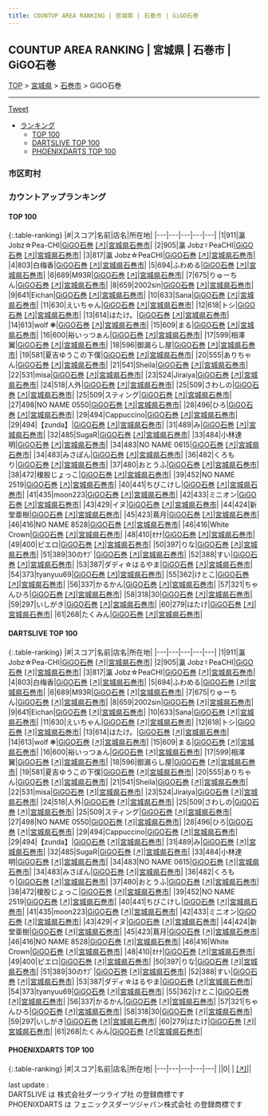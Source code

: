 ```yaml
---
title: COUNTUP AREA RANKING | 宮城県 | 石巻市 | GiGO石巻
---
```

## COUNTUP AREA RANKING | 宮城県 | 石巻市 | GiGO石巻

[TOP](/darts/rank/) > [宮城県](/darts/rank/宮城県/) > [石巻市](/darts/rank/宮城県/石巻市/) > GiGO石巻

___

<a href="https://twitter.com/share?ref_src=twsrc%5Etfw" data-text="COUNTUP AREA RANKING | 宮城県石巻市GiGO石巻" class="twitter-share-button" data-hashtags="DARTSLIVE,PHOENIXDARTS,darts,ダーツ" data-show-count="false">Tweet</a>

* [ランキング](#カウントアップランキング)
    * [TOP 100](#top-100)
    * [DARTSLIVE TOP 100](#dartslive-top-100)
    * [PHOENIXDARTS TOP 100](#phoenixdarts-top-100)

### 市区町村

<ul>

</ul>

### カウントアップランキング

#### TOP 100



{:.table-ranking}
|#|スコア|名前|店名|所在地|
|---|---|---|---|---|
|1|911|<span class="rank-name-dl">瀛 Jobz☆Pea-CHI</span>|<a href="/darts/rank/shops/a579cb6332195a660d9b047a20a7ba1e.html">GiGO石巻</a> <a href="https://search.dartslive.com/jp/shop/a579cb6332195a660d9b047a20a7ba1e">[↗]</a>|<a href="/darts/rank/宮城県/石巻市">宮城県石巻市</a>|
|2|905|<span class="rank-name-dl">瀛 Jobz☿PeaCHI</span>|<a href="/darts/rank/shops/a579cb6332195a660d9b047a20a7ba1e.html">GiGO石巻</a> <a href="https://search.dartslive.com/jp/shop/a579cb6332195a660d9b047a20a7ba1e">[↗]</a>|<a href="/darts/rank/宮城県/石巻市">宮城県石巻市</a>|
|3|817|<span class="rank-name-dl">瀛 Jobz☆PeaCHI</span>|<a href="/darts/rank/shops/a579cb6332195a660d9b047a20a7ba1e.html">GiGO石巻</a> <a href="https://search.dartslive.com/jp/shop/a579cb6332195a660d9b047a20a7ba1e">[↗]</a>|<a href="/darts/rank/宮城県/石巻市">宮城県石巻市</a>|
|4|803|<span class="rank-name-dl">白梅香</span>|<a href="/darts/rank/shops/a579cb6332195a660d9b047a20a7ba1e.html">GiGO石巻</a> <a href="https://search.dartslive.com/jp/shop/a579cb6332195a660d9b047a20a7ba1e">[↗]</a>|<a href="/darts/rank/宮城県/石巻市">宮城県石巻市</a>|
|5|694|<span class="rank-name-dl">ふわめる</span>|<a href="/darts/rank/shops/a579cb6332195a660d9b047a20a7ba1e.html">GiGO石巻</a> <a href="https://search.dartslive.com/jp/shop/a579cb6332195a660d9b047a20a7ba1e">[↗]</a>|<a href="/darts/rank/宮城県/石巻市">宮城県石巻市</a>|
|6|689|<span class="rank-name-dl">M93R</span>|<a href="/darts/rank/shops/a579cb6332195a660d9b047a20a7ba1e.html">GiGO石巻</a> <a href="https://search.dartslive.com/jp/shop/a579cb6332195a660d9b047a20a7ba1e">[↗]</a>|<a href="/darts/rank/宮城県/石巻市">宮城県石巻市</a>|
|7|675|<span class="rank-name-dl">りゅーちん</span>|<a href="/darts/rank/shops/a579cb6332195a660d9b047a20a7ba1e.html">GiGO石巻</a> <a href="https://search.dartslive.com/jp/shop/a579cb6332195a660d9b047a20a7ba1e">[↗]</a>|<a href="/darts/rank/宮城県/石巻市">宮城県石巻市</a>|
|8|659|<span class="rank-name-dl">2002sin</span>|<a href="/darts/rank/shops/a579cb6332195a660d9b047a20a7ba1e.html">GiGO石巻</a> <a href="https://search.dartslive.com/jp/shop/a579cb6332195a660d9b047a20a7ba1e">[↗]</a>|<a href="/darts/rank/宮城県/石巻市">宮城県石巻市</a>|
|9|641|<span class="rank-name-dl">Eichan</span>|<a href="/darts/rank/shops/a579cb6332195a660d9b047a20a7ba1e.html">GiGO石巻</a> <a href="https://search.dartslive.com/jp/shop/a579cb6332195a660d9b047a20a7ba1e">[↗]</a>|<a href="/darts/rank/宮城県/石巻市">宮城県石巻市</a>|
|10|633|<span class="rank-name-dl">Sana</span>|<a href="/darts/rank/shops/a579cb6332195a660d9b047a20a7ba1e.html">GiGO石巻</a> <a href="https://search.dartslive.com/jp/shop/a579cb6332195a660d9b047a20a7ba1e">[↗]</a>|<a href="/darts/rank/宮城県/石巻市">宮城県石巻市</a>|
|11|630|<span class="rank-name-dl">えいちゃん</span>|<a href="/darts/rank/shops/a579cb6332195a660d9b047a20a7ba1e.html">GiGO石巻</a> <a href="https://search.dartslive.com/jp/shop/a579cb6332195a660d9b047a20a7ba1e">[↗]</a>|<a href="/darts/rank/宮城県/石巻市">宮城県石巻市</a>|
|12|618|<span class="rank-name-dl">トシ</span>|<a href="/darts/rank/shops/a579cb6332195a660d9b047a20a7ba1e.html">GiGO石巻</a> <a href="https://search.dartslive.com/jp/shop/a579cb6332195a660d9b047a20a7ba1e">[↗]</a>|<a href="/darts/rank/宮城県/石巻市">宮城県石巻市</a>|
|13|614|<span class="rank-name-dl">はたけ。</span>|<a href="/darts/rank/shops/a579cb6332195a660d9b047a20a7ba1e.html">GiGO石巻</a> <a href="https://search.dartslive.com/jp/shop/a579cb6332195a660d9b047a20a7ba1e">[↗]</a>|<a href="/darts/rank/宮城県/石巻市">宮城県石巻市</a>|
|14|613|<span class="rank-name-dl">wolf ❃</span>|<a href="/darts/rank/shops/a579cb6332195a660d9b047a20a7ba1e.html">GiGO石巻</a> <a href="https://search.dartslive.com/jp/shop/a579cb6332195a660d9b047a20a7ba1e">[↗]</a>|<a href="/darts/rank/宮城県/石巻市">宮城県石巻市</a>|
|15|609|<span class="rank-name-dl">まる</span>|<a href="/darts/rank/shops/a579cb6332195a660d9b047a20a7ba1e.html">GiGO石巻</a> <a href="https://search.dartslive.com/jp/shop/a579cb6332195a660d9b047a20a7ba1e">[↗]</a>|<a href="/darts/rank/宮城県/石巻市">宮城県石巻市</a>|
|16|600|<span class="rank-name-dl">裕いっつぁん</span>|<a href="/darts/rank/shops/a579cb6332195a660d9b047a20a7ba1e.html">GiGO石巻</a> <a href="https://search.dartslive.com/jp/shop/a579cb6332195a660d9b047a20a7ba1e">[↗]</a>|<a href="/darts/rank/宮城県/石巻市">宮城県石巻市</a>|
|17|599|<span class="rank-name-dl">相澤 翼</span>|<a href="/darts/rank/shops/a579cb6332195a660d9b047a20a7ba1e.html">GiGO石巻</a> <a href="https://search.dartslive.com/jp/shop/a579cb6332195a660d9b047a20a7ba1e">[↗]</a>|<a href="/darts/rank/宮城県/石巻市">宮城県石巻市</a>|
|18|596|<span class="rank-name-dl">御漏らし屋</span>|<a href="/darts/rank/shops/a579cb6332195a660d9b047a20a7ba1e.html">GiGO石巻</a> <a href="https://search.dartslive.com/jp/shop/a579cb6332195a660d9b047a20a7ba1e">[↗]</a>|<a href="/darts/rank/宮城県/石巻市">宮城県石巻市</a>|
|19|581|<span class="rank-name-dl">夏吉ゆうこの下僕</span>|<a href="/darts/rank/shops/a579cb6332195a660d9b047a20a7ba1e.html">GiGO石巻</a> <a href="https://search.dartslive.com/jp/shop/a579cb6332195a660d9b047a20a7ba1e">[↗]</a>|<a href="/darts/rank/宮城県/石巻市">宮城県石巻市</a>|
|20|555|<span class="rank-name-dl">ありちゃん</span>|<a href="/darts/rank/shops/a579cb6332195a660d9b047a20a7ba1e.html">GiGO石巻</a> <a href="https://search.dartslive.com/jp/shop/a579cb6332195a660d9b047a20a7ba1e">[↗]</a>|<a href="/darts/rank/宮城県/石巻市">宮城県石巻市</a>|
|21|541|<span class="rank-name-dl">Sheila</span>|<a href="/darts/rank/shops/a579cb6332195a660d9b047a20a7ba1e.html">GiGO石巻</a> <a href="https://search.dartslive.com/jp/shop/a579cb6332195a660d9b047a20a7ba1e">[↗]</a>|<a href="/darts/rank/宮城県/石巻市">宮城県石巻市</a>|
|22|531|<span class="rank-name-dl">misa</span>|<a href="/darts/rank/shops/a579cb6332195a660d9b047a20a7ba1e.html">GiGO石巻</a> <a href="https://search.dartslive.com/jp/shop/a579cb6332195a660d9b047a20a7ba1e">[↗]</a>|<a href="/darts/rank/宮城県/石巻市">宮城県石巻市</a>|
|23|524|<span class="rank-name-dl">Jiraiya</span>|<a href="/darts/rank/shops/a579cb6332195a660d9b047a20a7ba1e.html">GiGO石巻</a> <a href="https://search.dartslive.com/jp/shop/a579cb6332195a660d9b047a20a7ba1e">[↗]</a>|<a href="/darts/rank/宮城県/石巻市">宮城県石巻市</a>|
|24|518|<span class="rank-name-dl">人外</span>|<a href="/darts/rank/shops/a579cb6332195a660d9b047a20a7ba1e.html">GiGO石巻</a> <a href="https://search.dartslive.com/jp/shop/a579cb6332195a660d9b047a20a7ba1e">[↗]</a>|<a href="/darts/rank/宮城県/石巻市">宮城県石巻市</a>|
|25|509|<span class="rank-name-dl">さわしの</span>|<a href="/darts/rank/shops/a579cb6332195a660d9b047a20a7ba1e.html">GiGO石巻</a> <a href="https://search.dartslive.com/jp/shop/a579cb6332195a660d9b047a20a7ba1e">[↗]</a>|<a href="/darts/rank/宮城県/石巻市">宮城県石巻市</a>|
|25|509|<span class="rank-name-dl">スティング</span>|<a href="/darts/rank/shops/a579cb6332195a660d9b047a20a7ba1e.html">GiGO石巻</a> <a href="https://search.dartslive.com/jp/shop/a579cb6332195a660d9b047a20a7ba1e">[↗]</a>|<a href="/darts/rank/宮城県/石巻市">宮城県石巻市</a>|
|27|498|<span class="rank-name-dl">NO NAME 0550</span>|<a href="/darts/rank/shops/a579cb6332195a660d9b047a20a7ba1e.html">GiGO石巻</a> <a href="https://search.dartslive.com/jp/shop/a579cb6332195a660d9b047a20a7ba1e">[↗]</a>|<a href="/darts/rank/宮城県/石巻市">宮城県石巻市</a>|
|28|496|<span class="rank-name-dl">ひろ</span>|<a href="/darts/rank/shops/a579cb6332195a660d9b047a20a7ba1e.html">GiGO石巻</a> <a href="https://search.dartslive.com/jp/shop/a579cb6332195a660d9b047a20a7ba1e">[↗]</a>|<a href="/darts/rank/宮城県/石巻市">宮城県石巻市</a>|
|29|494|<span class="rank-name-dl">Cappuccino</span>|<a href="/darts/rank/shops/a579cb6332195a660d9b047a20a7ba1e.html">GiGO石巻</a> <a href="https://search.dartslive.com/jp/shop/a579cb6332195a660d9b047a20a7ba1e">[↗]</a>|<a href="/darts/rank/宮城県/石巻市">宮城県石巻市</a>|
|29|494|<span class="rank-name-dl">【zunda】</span>|<a href="/darts/rank/shops/a579cb6332195a660d9b047a20a7ba1e.html">GiGO石巻</a> <a href="https://search.dartslive.com/jp/shop/a579cb6332195a660d9b047a20a7ba1e">[↗]</a>|<a href="/darts/rank/宮城県/石巻市">宮城県石巻市</a>|
|31|489|<span class="rank-name-dl">み</span>|<a href="/darts/rank/shops/a579cb6332195a660d9b047a20a7ba1e.html">GiGO石巻</a> <a href="https://search.dartslive.com/jp/shop/a579cb6332195a660d9b047a20a7ba1e">[↗]</a>|<a href="/darts/rank/宮城県/石巻市">宮城県石巻市</a>|
|32|485|<span class="rank-name-dl">SugaR</span>|<a href="/darts/rank/shops/a579cb6332195a660d9b047a20a7ba1e.html">GiGO石巻</a> <a href="https://search.dartslive.com/jp/shop/a579cb6332195a660d9b047a20a7ba1e">[↗]</a>|<a href="/darts/rank/宮城県/石巻市">宮城県石巻市</a>|
|33|484|<span class="rank-name-dl">小林達明</span>|<a href="/darts/rank/shops/a579cb6332195a660d9b047a20a7ba1e.html">GiGO石巻</a> <a href="https://search.dartslive.com/jp/shop/a579cb6332195a660d9b047a20a7ba1e">[↗]</a>|<a href="/darts/rank/宮城県/石巻市">宮城県石巻市</a>|
|34|483|<span class="rank-name-dl">NO NAME 0615</span>|<a href="/darts/rank/shops/a579cb6332195a660d9b047a20a7ba1e.html">GiGO石巻</a> <a href="https://search.dartslive.com/jp/shop/a579cb6332195a660d9b047a20a7ba1e">[↗]</a>|<a href="/darts/rank/宮城県/石巻市">宮城県石巻市</a>|
|34|483|<span class="rank-name-dl">みさぽん</span>|<a href="/darts/rank/shops/a579cb6332195a660d9b047a20a7ba1e.html">GiGO石巻</a> <a href="https://search.dartslive.com/jp/shop/a579cb6332195a660d9b047a20a7ba1e">[↗]</a>|<a href="/darts/rank/宮城県/石巻市">宮城県石巻市</a>|
|36|482|<span class="rank-name-dl">くろもり</span>|<a href="/darts/rank/shops/a579cb6332195a660d9b047a20a7ba1e.html">GiGO石巻</a> <a href="https://search.dartslive.com/jp/shop/a579cb6332195a660d9b047a20a7ba1e">[↗]</a>|<a href="/darts/rank/宮城県/石巻市">宮城県石巻市</a>|
|37|480|<span class="rank-name-dl">おとうふ</span>|<a href="/darts/rank/shops/a579cb6332195a660d9b047a20a7ba1e.html">GiGO石巻</a> <a href="https://search.dartslive.com/jp/shop/a579cb6332195a660d9b047a20a7ba1e">[↗]</a>|<a href="/darts/rank/宮城県/石巻市">宮城県石巻市</a>|
|38|472|<span class="rank-name-dl">榎股じょっこ</span>|<a href="/darts/rank/shops/a579cb6332195a660d9b047a20a7ba1e.html">GiGO石巻</a> <a href="https://search.dartslive.com/jp/shop/a579cb6332195a660d9b047a20a7ba1e">[↗]</a>|<a href="/darts/rank/宮城県/石巻市">宮城県石巻市</a>|
|39|452|<span class="rank-name-dl">NO NAME 2519</span>|<a href="/darts/rank/shops/a579cb6332195a660d9b047a20a7ba1e.html">GiGO石巻</a> <a href="https://search.dartslive.com/jp/shop/a579cb6332195a660d9b047a20a7ba1e">[↗]</a>|<a href="/darts/rank/宮城県/石巻市">宮城県石巻市</a>|
|40|441|<span class="rank-name-dl">ちびこけし</span>|<a href="/darts/rank/shops/a579cb6332195a660d9b047a20a7ba1e.html">GiGO石巻</a> <a href="https://search.dartslive.com/jp/shop/a579cb6332195a660d9b047a20a7ba1e">[↗]</a>|<a href="/darts/rank/宮城県/石巻市">宮城県石巻市</a>|
|41|435|<span class="rank-name-dl">moon223</span>|<a href="/darts/rank/shops/a579cb6332195a660d9b047a20a7ba1e.html">GiGO石巻</a> <a href="https://search.dartslive.com/jp/shop/a579cb6332195a660d9b047a20a7ba1e">[↗]</a>|<a href="/darts/rank/宮城県/石巻市">宮城県石巻市</a>|
|42|433|<span class="rank-name-dl">ミニオン</span>|<a href="/darts/rank/shops/a579cb6332195a660d9b047a20a7ba1e.html">GiGO石巻</a> <a href="https://search.dartslive.com/jp/shop/a579cb6332195a660d9b047a20a7ba1e">[↗]</a>|<a href="/darts/rank/宮城県/石巻市">宮城県石巻市</a>|
|43|429|<span class="rank-name-dl">イヌ</span>|<a href="/darts/rank/shops/a579cb6332195a660d9b047a20a7ba1e.html">GiGO石巻</a> <a href="https://search.dartslive.com/jp/shop/a579cb6332195a660d9b047a20a7ba1e">[↗]</a>|<a href="/darts/rank/宮城県/石巻市">宮城県石巻市</a>|
|44|424|<span class="rank-name-dl">新堂亜樹</span>|<a href="/darts/rank/shops/a579cb6332195a660d9b047a20a7ba1e.html">GiGO石巻</a> <a href="https://search.dartslive.com/jp/shop/a579cb6332195a660d9b047a20a7ba1e">[↗]</a>|<a href="/darts/rank/宮城県/石巻市">宮城県石巻市</a>|
|45|423|<span class="rank-name-dl">蔦月</span>|<a href="/darts/rank/shops/a579cb6332195a660d9b047a20a7ba1e.html">GiGO石巻</a> <a href="https://search.dartslive.com/jp/shop/a579cb6332195a660d9b047a20a7ba1e">[↗]</a>|<a href="/darts/rank/宮城県/石巻市">宮城県石巻市</a>|
|46|416|<span class="rank-name-dl">NO NAME 8528</span>|<a href="/darts/rank/shops/a579cb6332195a660d9b047a20a7ba1e.html">GiGO石巻</a> <a href="https://search.dartslive.com/jp/shop/a579cb6332195a660d9b047a20a7ba1e">[↗]</a>|<a href="/darts/rank/宮城県/石巻市">宮城県石巻市</a>|
|46|416|<span class="rank-name-dl">White Crown</span>|<a href="/darts/rank/shops/a579cb6332195a660d9b047a20a7ba1e.html">GiGO石巻</a> <a href="https://search.dartslive.com/jp/shop/a579cb6332195a660d9b047a20a7ba1e">[↗]</a>|<a href="/darts/rank/宮城県/石巻市">宮城県石巻市</a>|
|48|410|<span class="rank-name-dl">ｵﾅﾅ</span>|<a href="/darts/rank/shops/a579cb6332195a660d9b047a20a7ba1e.html">GiGO石巻</a> <a href="https://search.dartslive.com/jp/shop/a579cb6332195a660d9b047a20a7ba1e">[↗]</a>|<a href="/darts/rank/宮城県/石巻市">宮城県石巻市</a>|
|49|400|<span class="rank-name-dl">ピエロ</span>|<a href="/darts/rank/shops/a579cb6332195a660d9b047a20a7ba1e.html">GiGO石巻</a> <a href="https://search.dartslive.com/jp/shop/a579cb6332195a660d9b047a20a7ba1e">[↗]</a>|<a href="/darts/rank/宮城県/石巻市">宮城県石巻市</a>|
|50|397|<span class="rank-name-dl">りな</span>|<a href="/darts/rank/shops/a579cb6332195a660d9b047a20a7ba1e.html">GiGO石巻</a> <a href="https://search.dartslive.com/jp/shop/a579cb6332195a660d9b047a20a7ba1e">[↗]</a>|<a href="/darts/rank/宮城県/石巻市">宮城県石巻市</a>|
|51|389|<span class="rank-name-dl">30のｻﾌﾞ</span>|<a href="/darts/rank/shops/a579cb6332195a660d9b047a20a7ba1e.html">GiGO石巻</a> <a href="https://search.dartslive.com/jp/shop/a579cb6332195a660d9b047a20a7ba1e">[↗]</a>|<a href="/darts/rank/宮城県/石巻市">宮城県石巻市</a>|
|52|388|<span class="rank-name-dl">すい</span>|<a href="/darts/rank/shops/a579cb6332195a660d9b047a20a7ba1e.html">GiGO石巻</a> <a href="https://search.dartslive.com/jp/shop/a579cb6332195a660d9b047a20a7ba1e">[↗]</a>|<a href="/darts/rank/宮城県/石巻市">宮城県石巻市</a>|
|53|387|<span class="rank-name-dl">ダディ☆はるやま</span>|<a href="/darts/rank/shops/a579cb6332195a660d9b047a20a7ba1e.html">GiGO石巻</a> <a href="https://search.dartslive.com/jp/shop/a579cb6332195a660d9b047a20a7ba1e">[↗]</a>|<a href="/darts/rank/宮城県/石巻市">宮城県石巻市</a>|
|54|373|<span class="rank-name-dl">tyanyuu69</span>|<a href="/darts/rank/shops/a579cb6332195a660d9b047a20a7ba1e.html">GiGO石巻</a> <a href="https://search.dartslive.com/jp/shop/a579cb6332195a660d9b047a20a7ba1e">[↗]</a>|<a href="/darts/rank/宮城県/石巻市">宮城県石巻市</a>|
|55|362|<span class="rank-name-dl">けとこ</span>|<a href="/darts/rank/shops/a579cb6332195a660d9b047a20a7ba1e.html">GiGO石巻</a> <a href="https://search.dartslive.com/jp/shop/a579cb6332195a660d9b047a20a7ba1e">[↗]</a>|<a href="/darts/rank/宮城県/石巻市">宮城県石巻市</a>|
|56|337|<span class="rank-name-dl">かるかん</span>|<a href="/darts/rank/shops/a579cb6332195a660d9b047a20a7ba1e.html">GiGO石巻</a> <a href="https://search.dartslive.com/jp/shop/a579cb6332195a660d9b047a20a7ba1e">[↗]</a>|<a href="/darts/rank/宮城県/石巻市">宮城県石巻市</a>|
|57|321|<span class="rank-name-dl">ちゃんひろ</span>|<a href="/darts/rank/shops/a579cb6332195a660d9b047a20a7ba1e.html">GiGO石巻</a> <a href="https://search.dartslive.com/jp/shop/a579cb6332195a660d9b047a20a7ba1e">[↗]</a>|<a href="/darts/rank/宮城県/石巻市">宮城県石巻市</a>|
|58|318|<span class="rank-name-dl">30</span>|<a href="/darts/rank/shops/a579cb6332195a660d9b047a20a7ba1e.html">GiGO石巻</a> <a href="https://search.dartslive.com/jp/shop/a579cb6332195a660d9b047a20a7ba1e">[↗]</a>|<a href="/darts/rank/宮城県/石巻市">宮城県石巻市</a>|
|59|297|<span class="rank-name-dl">いしがき</span>|<a href="/darts/rank/shops/a579cb6332195a660d9b047a20a7ba1e.html">GiGO石巻</a> <a href="https://search.dartslive.com/jp/shop/a579cb6332195a660d9b047a20a7ba1e">[↗]</a>|<a href="/darts/rank/宮城県/石巻市">宮城県石巻市</a>|
|60|279|<span class="rank-name-dl">はたけ</span>|<a href="/darts/rank/shops/a579cb6332195a660d9b047a20a7ba1e.html">GiGO石巻</a> <a href="https://search.dartslive.com/jp/shop/a579cb6332195a660d9b047a20a7ba1e">[↗]</a>|<a href="/darts/rank/宮城県/石巻市">宮城県石巻市</a>|
|61|268|<span class="rank-name-dl">たくみん</span>|<a href="/darts/rank/shops/a579cb6332195a660d9b047a20a7ba1e.html">GiGO石巻</a> <a href="https://search.dartslive.com/jp/shop/a579cb6332195a660d9b047a20a7ba1e">[↗]</a>|<a href="/darts/rank/宮城県/石巻市">宮城県石巻市</a>|


#### DARTSLIVE TOP 100



{:.table-ranking}
|#|スコア|名前|店名|所在地|
|---|---|---|---|---|
|1|911|<span class="rank-name-dl">瀛 Jobz☆Pea-CHI</span>|<a href="/darts/rank/shops/a579cb6332195a660d9b047a20a7ba1e.html">GiGO石巻</a> <a href="https://search.dartslive.com/jp/shop/a579cb6332195a660d9b047a20a7ba1e">[↗]</a>|<a href="/darts/rank/宮城県/石巻市">宮城県石巻市</a>|
|2|905|<span class="rank-name-dl">瀛 Jobz☿PeaCHI</span>|<a href="/darts/rank/shops/a579cb6332195a660d9b047a20a7ba1e.html">GiGO石巻</a> <a href="https://search.dartslive.com/jp/shop/a579cb6332195a660d9b047a20a7ba1e">[↗]</a>|<a href="/darts/rank/宮城県/石巻市">宮城県石巻市</a>|
|3|817|<span class="rank-name-dl">瀛 Jobz☆PeaCHI</span>|<a href="/darts/rank/shops/a579cb6332195a660d9b047a20a7ba1e.html">GiGO石巻</a> <a href="https://search.dartslive.com/jp/shop/a579cb6332195a660d9b047a20a7ba1e">[↗]</a>|<a href="/darts/rank/宮城県/石巻市">宮城県石巻市</a>|
|4|803|<span class="rank-name-dl">白梅香</span>|<a href="/darts/rank/shops/a579cb6332195a660d9b047a20a7ba1e.html">GiGO石巻</a> <a href="https://search.dartslive.com/jp/shop/a579cb6332195a660d9b047a20a7ba1e">[↗]</a>|<a href="/darts/rank/宮城県/石巻市">宮城県石巻市</a>|
|5|694|<span class="rank-name-dl">ふわめる</span>|<a href="/darts/rank/shops/a579cb6332195a660d9b047a20a7ba1e.html">GiGO石巻</a> <a href="https://search.dartslive.com/jp/shop/a579cb6332195a660d9b047a20a7ba1e">[↗]</a>|<a href="/darts/rank/宮城県/石巻市">宮城県石巻市</a>|
|6|689|<span class="rank-name-dl">M93R</span>|<a href="/darts/rank/shops/a579cb6332195a660d9b047a20a7ba1e.html">GiGO石巻</a> <a href="https://search.dartslive.com/jp/shop/a579cb6332195a660d9b047a20a7ba1e">[↗]</a>|<a href="/darts/rank/宮城県/石巻市">宮城県石巻市</a>|
|7|675|<span class="rank-name-dl">りゅーちん</span>|<a href="/darts/rank/shops/a579cb6332195a660d9b047a20a7ba1e.html">GiGO石巻</a> <a href="https://search.dartslive.com/jp/shop/a579cb6332195a660d9b047a20a7ba1e">[↗]</a>|<a href="/darts/rank/宮城県/石巻市">宮城県石巻市</a>|
|8|659|<span class="rank-name-dl">2002sin</span>|<a href="/darts/rank/shops/a579cb6332195a660d9b047a20a7ba1e.html">GiGO石巻</a> <a href="https://search.dartslive.com/jp/shop/a579cb6332195a660d9b047a20a7ba1e">[↗]</a>|<a href="/darts/rank/宮城県/石巻市">宮城県石巻市</a>|
|9|641|<span class="rank-name-dl">Eichan</span>|<a href="/darts/rank/shops/a579cb6332195a660d9b047a20a7ba1e.html">GiGO石巻</a> <a href="https://search.dartslive.com/jp/shop/a579cb6332195a660d9b047a20a7ba1e">[↗]</a>|<a href="/darts/rank/宮城県/石巻市">宮城県石巻市</a>|
|10|633|<span class="rank-name-dl">Sana</span>|<a href="/darts/rank/shops/a579cb6332195a660d9b047a20a7ba1e.html">GiGO石巻</a> <a href="https://search.dartslive.com/jp/shop/a579cb6332195a660d9b047a20a7ba1e">[↗]</a>|<a href="/darts/rank/宮城県/石巻市">宮城県石巻市</a>|
|11|630|<span class="rank-name-dl">えいちゃん</span>|<a href="/darts/rank/shops/a579cb6332195a660d9b047a20a7ba1e.html">GiGO石巻</a> <a href="https://search.dartslive.com/jp/shop/a579cb6332195a660d9b047a20a7ba1e">[↗]</a>|<a href="/darts/rank/宮城県/石巻市">宮城県石巻市</a>|
|12|618|<span class="rank-name-dl">トシ</span>|<a href="/darts/rank/shops/a579cb6332195a660d9b047a20a7ba1e.html">GiGO石巻</a> <a href="https://search.dartslive.com/jp/shop/a579cb6332195a660d9b047a20a7ba1e">[↗]</a>|<a href="/darts/rank/宮城県/石巻市">宮城県石巻市</a>|
|13|614|<span class="rank-name-dl">はたけ。</span>|<a href="/darts/rank/shops/a579cb6332195a660d9b047a20a7ba1e.html">GiGO石巻</a> <a href="https://search.dartslive.com/jp/shop/a579cb6332195a660d9b047a20a7ba1e">[↗]</a>|<a href="/darts/rank/宮城県/石巻市">宮城県石巻市</a>|
|14|613|<span class="rank-name-dl">wolf ❃</span>|<a href="/darts/rank/shops/a579cb6332195a660d9b047a20a7ba1e.html">GiGO石巻</a> <a href="https://search.dartslive.com/jp/shop/a579cb6332195a660d9b047a20a7ba1e">[↗]</a>|<a href="/darts/rank/宮城県/石巻市">宮城県石巻市</a>|
|15|609|<span class="rank-name-dl">まる</span>|<a href="/darts/rank/shops/a579cb6332195a660d9b047a20a7ba1e.html">GiGO石巻</a> <a href="https://search.dartslive.com/jp/shop/a579cb6332195a660d9b047a20a7ba1e">[↗]</a>|<a href="/darts/rank/宮城県/石巻市">宮城県石巻市</a>|
|16|600|<span class="rank-name-dl">裕いっつぁん</span>|<a href="/darts/rank/shops/a579cb6332195a660d9b047a20a7ba1e.html">GiGO石巻</a> <a href="https://search.dartslive.com/jp/shop/a579cb6332195a660d9b047a20a7ba1e">[↗]</a>|<a href="/darts/rank/宮城県/石巻市">宮城県石巻市</a>|
|17|599|<span class="rank-name-dl">相澤 翼</span>|<a href="/darts/rank/shops/a579cb6332195a660d9b047a20a7ba1e.html">GiGO石巻</a> <a href="https://search.dartslive.com/jp/shop/a579cb6332195a660d9b047a20a7ba1e">[↗]</a>|<a href="/darts/rank/宮城県/石巻市">宮城県石巻市</a>|
|18|596|<span class="rank-name-dl">御漏らし屋</span>|<a href="/darts/rank/shops/a579cb6332195a660d9b047a20a7ba1e.html">GiGO石巻</a> <a href="https://search.dartslive.com/jp/shop/a579cb6332195a660d9b047a20a7ba1e">[↗]</a>|<a href="/darts/rank/宮城県/石巻市">宮城県石巻市</a>|
|19|581|<span class="rank-name-dl">夏吉ゆうこの下僕</span>|<a href="/darts/rank/shops/a579cb6332195a660d9b047a20a7ba1e.html">GiGO石巻</a> <a href="https://search.dartslive.com/jp/shop/a579cb6332195a660d9b047a20a7ba1e">[↗]</a>|<a href="/darts/rank/宮城県/石巻市">宮城県石巻市</a>|
|20|555|<span class="rank-name-dl">ありちゃん</span>|<a href="/darts/rank/shops/a579cb6332195a660d9b047a20a7ba1e.html">GiGO石巻</a> <a href="https://search.dartslive.com/jp/shop/a579cb6332195a660d9b047a20a7ba1e">[↗]</a>|<a href="/darts/rank/宮城県/石巻市">宮城県石巻市</a>|
|21|541|<span class="rank-name-dl">Sheila</span>|<a href="/darts/rank/shops/a579cb6332195a660d9b047a20a7ba1e.html">GiGO石巻</a> <a href="https://search.dartslive.com/jp/shop/a579cb6332195a660d9b047a20a7ba1e">[↗]</a>|<a href="/darts/rank/宮城県/石巻市">宮城県石巻市</a>|
|22|531|<span class="rank-name-dl">misa</span>|<a href="/darts/rank/shops/a579cb6332195a660d9b047a20a7ba1e.html">GiGO石巻</a> <a href="https://search.dartslive.com/jp/shop/a579cb6332195a660d9b047a20a7ba1e">[↗]</a>|<a href="/darts/rank/宮城県/石巻市">宮城県石巻市</a>|
|23|524|<span class="rank-name-dl">Jiraiya</span>|<a href="/darts/rank/shops/a579cb6332195a660d9b047a20a7ba1e.html">GiGO石巻</a> <a href="https://search.dartslive.com/jp/shop/a579cb6332195a660d9b047a20a7ba1e">[↗]</a>|<a href="/darts/rank/宮城県/石巻市">宮城県石巻市</a>|
|24|518|<span class="rank-name-dl">人外</span>|<a href="/darts/rank/shops/a579cb6332195a660d9b047a20a7ba1e.html">GiGO石巻</a> <a href="https://search.dartslive.com/jp/shop/a579cb6332195a660d9b047a20a7ba1e">[↗]</a>|<a href="/darts/rank/宮城県/石巻市">宮城県石巻市</a>|
|25|509|<span class="rank-name-dl">さわしの</span>|<a href="/darts/rank/shops/a579cb6332195a660d9b047a20a7ba1e.html">GiGO石巻</a> <a href="https://search.dartslive.com/jp/shop/a579cb6332195a660d9b047a20a7ba1e">[↗]</a>|<a href="/darts/rank/宮城県/石巻市">宮城県石巻市</a>|
|25|509|<span class="rank-name-dl">スティング</span>|<a href="/darts/rank/shops/a579cb6332195a660d9b047a20a7ba1e.html">GiGO石巻</a> <a href="https://search.dartslive.com/jp/shop/a579cb6332195a660d9b047a20a7ba1e">[↗]</a>|<a href="/darts/rank/宮城県/石巻市">宮城県石巻市</a>|
|27|498|<span class="rank-name-dl">NO NAME 0550</span>|<a href="/darts/rank/shops/a579cb6332195a660d9b047a20a7ba1e.html">GiGO石巻</a> <a href="https://search.dartslive.com/jp/shop/a579cb6332195a660d9b047a20a7ba1e">[↗]</a>|<a href="/darts/rank/宮城県/石巻市">宮城県石巻市</a>|
|28|496|<span class="rank-name-dl">ひろ</span>|<a href="/darts/rank/shops/a579cb6332195a660d9b047a20a7ba1e.html">GiGO石巻</a> <a href="https://search.dartslive.com/jp/shop/a579cb6332195a660d9b047a20a7ba1e">[↗]</a>|<a href="/darts/rank/宮城県/石巻市">宮城県石巻市</a>|
|29|494|<span class="rank-name-dl">Cappuccino</span>|<a href="/darts/rank/shops/a579cb6332195a660d9b047a20a7ba1e.html">GiGO石巻</a> <a href="https://search.dartslive.com/jp/shop/a579cb6332195a660d9b047a20a7ba1e">[↗]</a>|<a href="/darts/rank/宮城県/石巻市">宮城県石巻市</a>|
|29|494|<span class="rank-name-dl">【zunda】</span>|<a href="/darts/rank/shops/a579cb6332195a660d9b047a20a7ba1e.html">GiGO石巻</a> <a href="https://search.dartslive.com/jp/shop/a579cb6332195a660d9b047a20a7ba1e">[↗]</a>|<a href="/darts/rank/宮城県/石巻市">宮城県石巻市</a>|
|31|489|<span class="rank-name-dl">み</span>|<a href="/darts/rank/shops/a579cb6332195a660d9b047a20a7ba1e.html">GiGO石巻</a> <a href="https://search.dartslive.com/jp/shop/a579cb6332195a660d9b047a20a7ba1e">[↗]</a>|<a href="/darts/rank/宮城県/石巻市">宮城県石巻市</a>|
|32|485|<span class="rank-name-dl">SugaR</span>|<a href="/darts/rank/shops/a579cb6332195a660d9b047a20a7ba1e.html">GiGO石巻</a> <a href="https://search.dartslive.com/jp/shop/a579cb6332195a660d9b047a20a7ba1e">[↗]</a>|<a href="/darts/rank/宮城県/石巻市">宮城県石巻市</a>|
|33|484|<span class="rank-name-dl">小林達明</span>|<a href="/darts/rank/shops/a579cb6332195a660d9b047a20a7ba1e.html">GiGO石巻</a> <a href="https://search.dartslive.com/jp/shop/a579cb6332195a660d9b047a20a7ba1e">[↗]</a>|<a href="/darts/rank/宮城県/石巻市">宮城県石巻市</a>|
|34|483|<span class="rank-name-dl">NO NAME 0615</span>|<a href="/darts/rank/shops/a579cb6332195a660d9b047a20a7ba1e.html">GiGO石巻</a> <a href="https://search.dartslive.com/jp/shop/a579cb6332195a660d9b047a20a7ba1e">[↗]</a>|<a href="/darts/rank/宮城県/石巻市">宮城県石巻市</a>|
|34|483|<span class="rank-name-dl">みさぽん</span>|<a href="/darts/rank/shops/a579cb6332195a660d9b047a20a7ba1e.html">GiGO石巻</a> <a href="https://search.dartslive.com/jp/shop/a579cb6332195a660d9b047a20a7ba1e">[↗]</a>|<a href="/darts/rank/宮城県/石巻市">宮城県石巻市</a>|
|36|482|<span class="rank-name-dl">くろもり</span>|<a href="/darts/rank/shops/a579cb6332195a660d9b047a20a7ba1e.html">GiGO石巻</a> <a href="https://search.dartslive.com/jp/shop/a579cb6332195a660d9b047a20a7ba1e">[↗]</a>|<a href="/darts/rank/宮城県/石巻市">宮城県石巻市</a>|
|37|480|<span class="rank-name-dl">おとうふ</span>|<a href="/darts/rank/shops/a579cb6332195a660d9b047a20a7ba1e.html">GiGO石巻</a> <a href="https://search.dartslive.com/jp/shop/a579cb6332195a660d9b047a20a7ba1e">[↗]</a>|<a href="/darts/rank/宮城県/石巻市">宮城県石巻市</a>|
|38|472|<span class="rank-name-dl">榎股じょっこ</span>|<a href="/darts/rank/shops/a579cb6332195a660d9b047a20a7ba1e.html">GiGO石巻</a> <a href="https://search.dartslive.com/jp/shop/a579cb6332195a660d9b047a20a7ba1e">[↗]</a>|<a href="/darts/rank/宮城県/石巻市">宮城県石巻市</a>|
|39|452|<span class="rank-name-dl">NO NAME 2519</span>|<a href="/darts/rank/shops/a579cb6332195a660d9b047a20a7ba1e.html">GiGO石巻</a> <a href="https://search.dartslive.com/jp/shop/a579cb6332195a660d9b047a20a7ba1e">[↗]</a>|<a href="/darts/rank/宮城県/石巻市">宮城県石巻市</a>|
|40|441|<span class="rank-name-dl">ちびこけし</span>|<a href="/darts/rank/shops/a579cb6332195a660d9b047a20a7ba1e.html">GiGO石巻</a> <a href="https://search.dartslive.com/jp/shop/a579cb6332195a660d9b047a20a7ba1e">[↗]</a>|<a href="/darts/rank/宮城県/石巻市">宮城県石巻市</a>|
|41|435|<span class="rank-name-dl">moon223</span>|<a href="/darts/rank/shops/a579cb6332195a660d9b047a20a7ba1e.html">GiGO石巻</a> <a href="https://search.dartslive.com/jp/shop/a579cb6332195a660d9b047a20a7ba1e">[↗]</a>|<a href="/darts/rank/宮城県/石巻市">宮城県石巻市</a>|
|42|433|<span class="rank-name-dl">ミニオン</span>|<a href="/darts/rank/shops/a579cb6332195a660d9b047a20a7ba1e.html">GiGO石巻</a> <a href="https://search.dartslive.com/jp/shop/a579cb6332195a660d9b047a20a7ba1e">[↗]</a>|<a href="/darts/rank/宮城県/石巻市">宮城県石巻市</a>|
|43|429|<span class="rank-name-dl">イヌ</span>|<a href="/darts/rank/shops/a579cb6332195a660d9b047a20a7ba1e.html">GiGO石巻</a> <a href="https://search.dartslive.com/jp/shop/a579cb6332195a660d9b047a20a7ba1e">[↗]</a>|<a href="/darts/rank/宮城県/石巻市">宮城県石巻市</a>|
|44|424|<span class="rank-name-dl">新堂亜樹</span>|<a href="/darts/rank/shops/a579cb6332195a660d9b047a20a7ba1e.html">GiGO石巻</a> <a href="https://search.dartslive.com/jp/shop/a579cb6332195a660d9b047a20a7ba1e">[↗]</a>|<a href="/darts/rank/宮城県/石巻市">宮城県石巻市</a>|
|45|423|<span class="rank-name-dl">蔦月</span>|<a href="/darts/rank/shops/a579cb6332195a660d9b047a20a7ba1e.html">GiGO石巻</a> <a href="https://search.dartslive.com/jp/shop/a579cb6332195a660d9b047a20a7ba1e">[↗]</a>|<a href="/darts/rank/宮城県/石巻市">宮城県石巻市</a>|
|46|416|<span class="rank-name-dl">NO NAME 8528</span>|<a href="/darts/rank/shops/a579cb6332195a660d9b047a20a7ba1e.html">GiGO石巻</a> <a href="https://search.dartslive.com/jp/shop/a579cb6332195a660d9b047a20a7ba1e">[↗]</a>|<a href="/darts/rank/宮城県/石巻市">宮城県石巻市</a>|
|46|416|<span class="rank-name-dl">White Crown</span>|<a href="/darts/rank/shops/a579cb6332195a660d9b047a20a7ba1e.html">GiGO石巻</a> <a href="https://search.dartslive.com/jp/shop/a579cb6332195a660d9b047a20a7ba1e">[↗]</a>|<a href="/darts/rank/宮城県/石巻市">宮城県石巻市</a>|
|48|410|<span class="rank-name-dl">ｵﾅﾅ</span>|<a href="/darts/rank/shops/a579cb6332195a660d9b047a20a7ba1e.html">GiGO石巻</a> <a href="https://search.dartslive.com/jp/shop/a579cb6332195a660d9b047a20a7ba1e">[↗]</a>|<a href="/darts/rank/宮城県/石巻市">宮城県石巻市</a>|
|49|400|<span class="rank-name-dl">ピエロ</span>|<a href="/darts/rank/shops/a579cb6332195a660d9b047a20a7ba1e.html">GiGO石巻</a> <a href="https://search.dartslive.com/jp/shop/a579cb6332195a660d9b047a20a7ba1e">[↗]</a>|<a href="/darts/rank/宮城県/石巻市">宮城県石巻市</a>|
|50|397|<span class="rank-name-dl">りな</span>|<a href="/darts/rank/shops/a579cb6332195a660d9b047a20a7ba1e.html">GiGO石巻</a> <a href="https://search.dartslive.com/jp/shop/a579cb6332195a660d9b047a20a7ba1e">[↗]</a>|<a href="/darts/rank/宮城県/石巻市">宮城県石巻市</a>|
|51|389|<span class="rank-name-dl">30のｻﾌﾞ</span>|<a href="/darts/rank/shops/a579cb6332195a660d9b047a20a7ba1e.html">GiGO石巻</a> <a href="https://search.dartslive.com/jp/shop/a579cb6332195a660d9b047a20a7ba1e">[↗]</a>|<a href="/darts/rank/宮城県/石巻市">宮城県石巻市</a>|
|52|388|<span class="rank-name-dl">すい</span>|<a href="/darts/rank/shops/a579cb6332195a660d9b047a20a7ba1e.html">GiGO石巻</a> <a href="https://search.dartslive.com/jp/shop/a579cb6332195a660d9b047a20a7ba1e">[↗]</a>|<a href="/darts/rank/宮城県/石巻市">宮城県石巻市</a>|
|53|387|<span class="rank-name-dl">ダディ☆はるやま</span>|<a href="/darts/rank/shops/a579cb6332195a660d9b047a20a7ba1e.html">GiGO石巻</a> <a href="https://search.dartslive.com/jp/shop/a579cb6332195a660d9b047a20a7ba1e">[↗]</a>|<a href="/darts/rank/宮城県/石巻市">宮城県石巻市</a>|
|54|373|<span class="rank-name-dl">tyanyuu69</span>|<a href="/darts/rank/shops/a579cb6332195a660d9b047a20a7ba1e.html">GiGO石巻</a> <a href="https://search.dartslive.com/jp/shop/a579cb6332195a660d9b047a20a7ba1e">[↗]</a>|<a href="/darts/rank/宮城県/石巻市">宮城県石巻市</a>|
|55|362|<span class="rank-name-dl">けとこ</span>|<a href="/darts/rank/shops/a579cb6332195a660d9b047a20a7ba1e.html">GiGO石巻</a> <a href="https://search.dartslive.com/jp/shop/a579cb6332195a660d9b047a20a7ba1e">[↗]</a>|<a href="/darts/rank/宮城県/石巻市">宮城県石巻市</a>|
|56|337|<span class="rank-name-dl">かるかん</span>|<a href="/darts/rank/shops/a579cb6332195a660d9b047a20a7ba1e.html">GiGO石巻</a> <a href="https://search.dartslive.com/jp/shop/a579cb6332195a660d9b047a20a7ba1e">[↗]</a>|<a href="/darts/rank/宮城県/石巻市">宮城県石巻市</a>|
|57|321|<span class="rank-name-dl">ちゃんひろ</span>|<a href="/darts/rank/shops/a579cb6332195a660d9b047a20a7ba1e.html">GiGO石巻</a> <a href="https://search.dartslive.com/jp/shop/a579cb6332195a660d9b047a20a7ba1e">[↗]</a>|<a href="/darts/rank/宮城県/石巻市">宮城県石巻市</a>|
|58|318|<span class="rank-name-dl">30</span>|<a href="/darts/rank/shops/a579cb6332195a660d9b047a20a7ba1e.html">GiGO石巻</a> <a href="https://search.dartslive.com/jp/shop/a579cb6332195a660d9b047a20a7ba1e">[↗]</a>|<a href="/darts/rank/宮城県/石巻市">宮城県石巻市</a>|
|59|297|<span class="rank-name-dl">いしがき</span>|<a href="/darts/rank/shops/a579cb6332195a660d9b047a20a7ba1e.html">GiGO石巻</a> <a href="https://search.dartslive.com/jp/shop/a579cb6332195a660d9b047a20a7ba1e">[↗]</a>|<a href="/darts/rank/宮城県/石巻市">宮城県石巻市</a>|
|60|279|<span class="rank-name-dl">はたけ</span>|<a href="/darts/rank/shops/a579cb6332195a660d9b047a20a7ba1e.html">GiGO石巻</a> <a href="https://search.dartslive.com/jp/shop/a579cb6332195a660d9b047a20a7ba1e">[↗]</a>|<a href="/darts/rank/宮城県/石巻市">宮城県石巻市</a>|
|61|268|<span class="rank-name-dl">たくみん</span>|<a href="/darts/rank/shops/a579cb6332195a660d9b047a20a7ba1e.html">GiGO石巻</a> <a href="https://search.dartslive.com/jp/shop/a579cb6332195a660d9b047a20a7ba1e">[↗]</a>|<a href="/darts/rank/宮城県/石巻市">宮城県石巻市</a>|


#### PHOENIXDARTS TOP 100



{:.table-ranking}
|#|スコア|名前|店名|所在地|
|---|---|---|---|---|
||0|<span class="rank-name-dl"> </span>|<a href="/darts/rank/shops/.html"></a> <a href="">[↗]</a>|<a href="/darts/rank//"></a>|


<div class="footer border-top border-gray-light mt-5 pt-3 text-right text-gray">
    last update : <span style="font-weight: italic" id="foot_last_modified"></span><br />
    DARTSLIVE は 株式会社ダーツライブ社 の登録商標です<br />
    PHOENIXDARTS は フェニックスダーツジャパン株式会社 の登録商標です<br />
</div>

<script src="https://cdnjs.cloudflare.com/ajax/libs/jquery.tablesorter/2.31.3/js/jquery.tablesorter.min.js" integrity="sha512-qzgd5cYSZcosqpzpn7zF2ZId8f/8CHmFKZ8j7mU4OUXTNRd5g+ZHBPsgKEwoqxCtdQvExE5LprwwPAgoicguNg==" crossorigin="anonymous" referrerpolicy="no-referrer"></script>
<link rel="stylesheet" href="https://cdnjs.cloudflare.com/ajax/libs/jquery.tablesorter/2.31.3/css/theme.default.min.css" integrity="sha512-wghhOJkjQX0Lh3NSWvNKeZ0ZpNn+SPVXX1Qyc9OCaogADktxrBiBdKGDoqVUOyhStvMBmJQ8ZdMHiR3wuEq8+w==" crossorigin="anonymous" referrerpolicy="no-referrer" />
<script>
$(function() {
    $(".table-ranking").tablesorter({sortList:[[0, 0]]});
    $("#foot_last_modified").text(formatDate(new Date(document.lastModified), 'yyyy-MM-dd HH:mm:ss'));
});
</script>

<script async src="https://platform.twitter.com/widgets.js" charset="utf-8"></script>